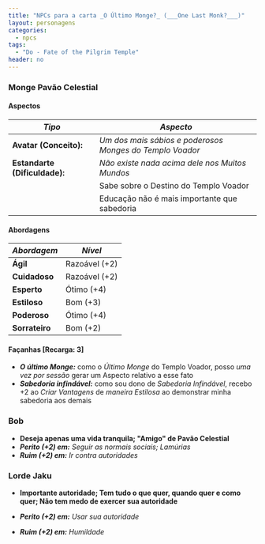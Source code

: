 ```yaml
---
title: "NPCs para a carta _O Último Monge?_ (___One Last Monk?___)"
layout: personagens
categories:
  - npcs
tags:
  - "Do - Fate of the Pilgrim Temple"
header: no        
---
```


### Monge Pavão Celestial

#### Aspectos

| ***Tipo*** | ***Aspecto*** |
|-|-|
| **Avatar (Conceito):** | _Um dos mais sábios e poderosos Monges do Templo Voador_ | 
| **Estandarte (Dificuldade):** | _Não existe nada acima dele nos Muitos Mundos_ |
| | Sabe sobre o Destino do Templo Voador |
| | Educação não é mais importante que sabedoria |

#### Abordagens

| ***Abordagem*** | ***Nível*** |
|-|-|
| **Ágil** | Razoável (+2) |
| **Cuidadoso** | Razoável (+2) |
| **Esperto** | Ótimo (+4) |
| **Estiloso** | Bom (+3) |
| **Poderoso** | Ótimo (+4) |
| **Sorrateiro** | Bom (+2) |

#### Façanhas [Recarga: 3]

+ _**O último Monge:**_ como o _Último Monge_ do Templo Voador, posso _uma vez por sessão_ gerar um Aspecto relativo a esse fato
+ _**Sabedoria infindável:**_ como sou dono de _Sabedoria Infindável_, recebo +2 ao _Criar Vantagens_ de _maneira Estilosa_ ao demonstrar minha sabedoria aos demais

### Bob

+ **Deseja apenas uma vida tranquila; "Amigo" de Pavão Celestial**
+ _**Perito (+2) em:** Seguir as normais sociais; Lamúrias_
+ _**Ruim (+2) em:** Ir contra autoridades_

### Lorde Jaku

+ **Importante autoridade; Tem tudo o que quer, quando quer e como quer; Não tem medo de exercer sua autoridade**

+ _**Perito (+2) em:** Usar sua autoridade_
+ _**Ruim (+2) em:** Humildade_
